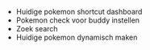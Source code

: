 - Huidige pokemon shortcut dashboard
- Pokemon check voor buddy instellen 
- Zoek search 
- Huidige pokemon dynamisch maken